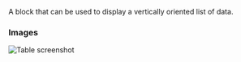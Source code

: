 A block that can be used to display a vertically oriented list of data.

### Images

![Table screenshot](https://gitlab.com/appsemble/appsemble/-/raw/0.34.8/config/assets/list.png)

